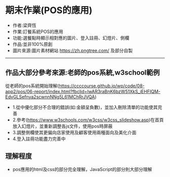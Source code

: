 # 期末作業(POS的應用)
* 作者:梁齊恆
* 作業:訂餐系統POS的應用
* 功能:選餐點時顯示相對應的圖片、登入註冊、幻燈片、側欄
* 作品:並非100%原創
* 圖片來源:圖片素材網站 https://zh.pngtree.com/ 及部分自製
----------------------------------------------------------
## 作品大部分參考來源:老師的pos系統,w3school範例
從老師的pos系統開始理解(https://ccccourse.github.io/wp/code/08-app2/pos/06-report/index.html?fbclid=IwAR3raBnK6bzW51XkS_iEHFIQM-EdvGLSefnya2scwnnNNg5L61MChRrJVQA)
* 1.從中優化部分不合理的錯誤(如:金額呈負數)，並加入刪除清單的功能使其完善
* 2.參考(https://www.w3schools.com/w3css/w3css_slideshow.asp)在首頁放入幻燈片，並重新調整各js文件，使用pos時屏蔽
* 3.調整側欄使其更偏向店家使用及顧客使用兩種面向及美化介面
* 4.登入註冊功能盡力完善中
## 理解程度
* pos應用的html及css的部分完全理解，JavaScript的部分則大部分理解
